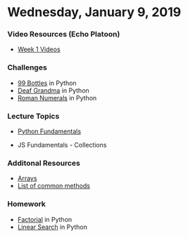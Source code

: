 Wednesday, January 9, 2019
=======================
### Video Resources (Echo Platoon)
- [Week 1 Videos](https://www.youtube.com/watch?v=MXfqHyQHmfo&list=PLu0CiQ7bzwESorYiOmwUJEdqs4YJfyMNh)

### Challenges
* [99 Bottles](https://github.com/foxtrotplatoon/99-Bottles) in Python
* [Deaf Grandma](https://github.com/foxtrotplatoon/Deaf-Grandma) in Python
* [Roman Numerals](https://github.com/foxtrotplatoon/roman-numerals) in Python

### Lecture Topics
* [Python Fundamentals](/lecture-materials/python-fundamentals.md)

* JS Fundamentals - Collections

### Additonal Resources
* [Arrays](https://prezi.com/khg0wb0dqio-/ga/)
* [List of common methods](https://developer.mozilla.org/en-US/docs/Web/JavaScript/Reference/Global_Objects/Array)

### Homework
* [Factorial](https://github.com/foxtrotplatoon/factorial) in Python
* [Linear Search](https://github.com/foxtrotplatoon/linear-search) in Python
